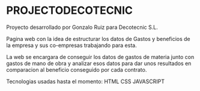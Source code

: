 # PROJECTODECOTECNIC

Proyecto desarrollado por Gonzalo Ruiz para Decotecnic S.L.

Pagina web con la idea de estructurar los datos de Gastos y beneficios de la empresa y sus co-empresas trabajando para esta.

La web se encargara de conseguir los datos de gastos de materia junto con gastos de mano de obra y analizar esos datos para dar unos resultados en comparacion al beneficio conseguido por cada contrato.

Tecnologias usadas hasta el momento:
    HTML
    CSS
    JAVASCRIPT